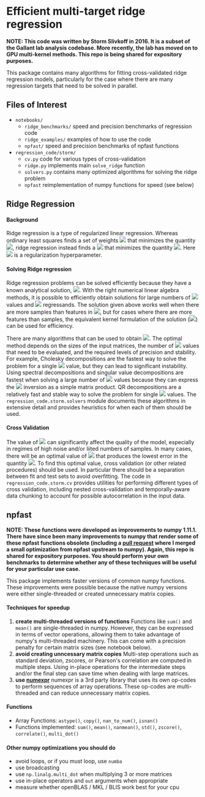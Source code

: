 
# Efficient multi-target ridge regression

**NOTE: This code was written by Storm Slivkoff in 2016. It is a subset of the Gallant lab analysis codebase. More recently, the lab has moved on to GPU multi-kernel methods. This repo is being shared for expository purposes.**

This package contains many algorithms for fitting cross-validated ridge regression models, particularly for the case where there are many regression targets that need to be solved in parallel.

## Files of Interest
- `notebooks/`
  - `ridge_benchmarks/` speed and precision benchmarks of regression code
  - `ridge_examples/` examples of how to use the code
  - `npfast/` speed and precision benchmarks of npfast functions
- `regression_code/storm/`
  - `cv.py` code for various types of cross-validation
  - `ridge.py` implements main `solve_ridge` function
  - `solvers.py` contains many optimized algorithms for solving the ridge problem
  - `npfast` reimplementation of numpy functions for speed (see below)

## Ridge Regression

#### Background
Ridge regression is a type of regularized linear regression. Whereas ordinary least squares finds a set of weights <img src="https://render.githubusercontent.com/render/math?math=\Beta"> that minimizes the quantity <img src="https://render.githubusercontent.com/render/math?math=(Y - X \Beta)^T (Y - X \Beta)">, ridge regression instead finds a  <img src="https://render.githubusercontent.com/render/math?math=\Beta"> that minimizes the quantity <img src="https://render.githubusercontent.com/render/math?math=(Y - X \Beta)^T (Y - X \Beta) %2B \lambda \left\lVert\Beta\right\rVert^2">. Here <img src="https://render.githubusercontent.com/render/math?math=\lambda"> is a regularization hyperparameter.

#### Solving Ridge regression

Ridge regression problems can be solved efficiently because they have a known analytical solution, <img src="https://render.githubusercontent.com/render/math?math=\Beta=(X^T X %2B \lambda)^{-1} X^T Y">. With the right numerical linear algebra methods, it is possible to efficiently obtain solutions for large numbers of <img src="https://render.githubusercontent.com/render/math?math=\lambda"> values and <img src="https://render.githubusercontent.com/render/math?math=Y"> regressands. The solution given above works well when there are more samples than features in <img src="https://render.githubusercontent.com/render/math?math=X">, but for cases where there are more features than samples, the equivalent kernel formulation of the solution (<img src="https://render.githubusercontent.com/render/math?math=\Beta=X^T(X X^T %2B \lambda)^{-1} Y">) can be used for efficiency.

There are many algorithms that can be used to obtain <img src="https://render.githubusercontent.com/render/math?math=\Beta">.
The optimal method depends on the sizes of the input matrices, the number of <img src="https://render.githubusercontent.com/render/math?math=\lambda"> values that need to be evaluated, and the required levels of precision and stability. For example, Cholesky decompositions are the fastest way to solve the problem for a single <img src="https://render.githubusercontent.com/render/math?math=\lambda"> value, but they can lead to significant instability. Using spectral decompositions and singular value decompositions are fastest when solving a large number of <img src="https://render.githubusercontent.com/render/math?math=\lambda"> values because they can express the <img src="https://render.githubusercontent.com/render/math?math=(X X^T %2B \lambda)^{-1}"> inversion as a simple matrix product. QR decompositions are a relatively fast and stable way to solve the problem for single <img src="https://render.githubusercontent.com/render/math?math=\lambda"> values. The `regression_code.storm.solvers` module documents these algorithms in extensive detail and provides heuristics for when each of them should be used.

#### Cross Validation

The value of <img src="https://render.githubusercontent.com/render/math?math=\lambda"> can significantly affect the quality of the model, especially in regimes of high noise and/or liited numbers of samples. In many cases, there will be an optimal value of <img src="https://render.githubusercontent.com/render/math?math=\lambda"> that produces the lowest error in the quantity <img src="https://render.githubusercontent.com/render/math?math=\left\lVert Y - X \Beta \right\rVert^2">. To find this optimal value, cross validation (or other related procedures) should be used. In particular there should be a separation between fit and test sets to avoid overfitting. The code in `regression_code.storm.cv` provides utilities for performing different types of cross validation, including nested cross-validation and temporally-aware data chunking to account for possible autocorrelation in the input data.

## npfast

**NOTE: These functions were developed as improvements to numpy 1.11.1. There have since been many improvements to numpy that render some of these npfast functions obsolete (including a [pull request](https://github.com/numpy/numpy/pull/15715) where I merged a small optimization from npfast upstream to numpy). Again, this repo is shared for expository purposes. You should perform your own benchmarks to determine whether any of these techniques will be useful for your particular use case.**

This package implements faster versions of common numpy functions. These improvements were possible because the native numpy versions were either single-threaded or created unnecessary matrix copies.

#### Techniques for speedup
1. **create multi-threaded versions of functions** Functions like `sum()` and `mean()` are single-threaded in numpy. However, they can be expressed in terms of vector operations, allowing them to take advantage of numpy's multi-threaded machinery. This can come with a precision penalty for certain matrix sizes (see notebook below).
2. **avoid creating unncessary matrix copies** Multi-step operations such as standard deviation, zscores, or Pearson's correlation are computed in multiple steps. Using in-place operations for the intermediate steps and/or the final step can save time when dealing with large matrices.
3. **use [numexpr](https://github.com/pydata/numexpr)** numexpr is a 3rd party library that uses its own op-codes to perform sequences of array operations. These op-codes are multi-threaded and can reduce unnecessary matrix copies.

#### Functions
- Array Functions: `astype()`, `copy()`, `nan_to_num()`, `isnan()`
- Functions implemented: `sum()`, `mean()`, `nanmean()`, `std()`, `zscore()`, `correlate()`, `multi_dot()`

#### Other numpy optimizations you should do
- avoid loops, or if you must loop, use `numba`
- use broadcasting
- use `np.linalg.multi_dot` when multiplying 3 or more matrices
- use in-place operators and `out` arguments when appropriate
- measure whether openBLAS / MKL / BLIS work best for your cpu

